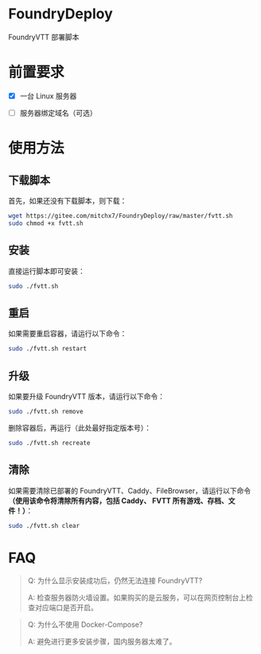 # FoundryDeploy
FoundryVTT 部署脚本

# 前置要求
- [x] 一台 Linux 服务器
- [ ] 服务器绑定域名（可选）


# 使用方法

## 下载脚本
首先，如果还没有下载脚本，则下载：
```bash
wget https://gitee.com/mitchx7/FoundryDeploy/raw/master/fvtt.sh
sudo chmod +x fvtt.sh
```

## 安装
直接运行脚本即可安装：
```bash
sudo ./fvtt.sh
```

## 重启
如果需要重启容器，请运行以下命令：
```bash
sudo ./fvtt.sh restart
```

## 升级
如果要升级 FoundryVTT 版本，请运行以下命令：
```bash
sudo ./fvtt.sh remove
```
删除容器后，再运行（此处最好指定版本号）：
```bash
sudo ./fvtt.sh recreate
```

## 清除
如果需要清除已部署的 FoundryVTT、Caddy、FileBrowser，请运行以下命令 **（使用该命令将清除所有内容，包括 Caddy、 FVTT 所有游戏、存档、文件！）**：
```bash
sudo ./fvtt.sh clear
```

# FAQ

> Q: 为什么显示安装成功后，仍然无法连接 FoundryVTT?
>
> A: 检查服务器防火墙设置。如果购买的是云服务，可以在网页控制台上检查对应端口是否开启。

> Q: 为什么不使用 Docker-Compose?
> 
> A: 避免进行更多安装步骤，国内服务器太难了。
